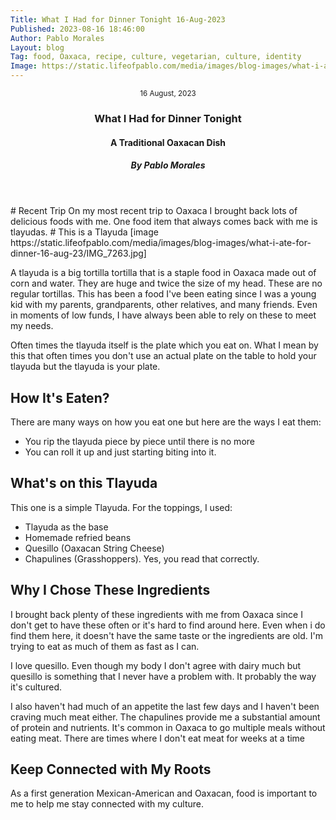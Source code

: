 ```yaml
---
Title: What I Had for Dinner Tonight 16-Aug-2023
Published: 2023-08-16 18:46:00
Author: Pablo Morales
Layout: blog
Tag: food, Oaxaca, recipe, culture, vegetarian, culture, identity
Image: https://static.lifeofpablo.com/media/images/blog-images/what-i-ate-for-dinner-16-aug-23/IMG_7263.jpg
---
```

<article>
  <header class="bg-light-red sans-serif full-width">
    <div class="mw9 center pa4 pt5-ns ph7-l">
      <time class="f6 mb2 dib ttu tracked"><small>16 August, 2023</small></time>
      <h3 class="f2 f1-m f-headline-l measure-narrow lh-title mv0">
        <span class="bg-purple lh-copy white pa1 tracked-tight">
          What I Had for Dinner Tonight
        </span>
      </h3>
      <h4 class="f3 fw1 georgia i">A Traditional Oaxacan Dish</h4>
      <h5 class="f6 ttu tracked black-80">By Pablo Morales</h5>
    </div>
  </header>
  <div class="pa4 ph7-l georgia mw9-l center bg-white black">
    <div class="f5 f4-ns lh-copy measure black" markdown="1">
# Recent Trip
On my most recent trip to Oaxaca I brought back lots of delicious foods with me. One food item that always comes back with me is tlayudas. 
# This is a Tlayuda
[image https://static.lifeofpablo.com/media/images/blog-images/what-i-ate-for-dinner-16-aug-23/IMG_7263.jpg]

A tlayuda is a big tortilla tortilla that is a staple food in Oaxaca made out of corn and water. They are huge and twice the size of my head. These are no regular tortillas. This has been a food I've been eating since I was a young kid with my parents, grandparents, other relatives, and many friends. Even in moments of low funds, I have always been able to rely on these to meet my needs.

Often times the tlayuda itself is the plate which you eat on. What I mean by this that often times you don't use an actual plate on the table to hold your tlayuda but the tlayuda is your plate.

# How It's Eaten?
There are many ways on how you eat one but here are the ways I eat them:

* You rip the tlayuda piece by piece until there is no more 
* You can roll it up and just starting biting into it.

# What's on this Tlayuda
This one is a simple Tlayuda. For the toppings, I used:

* Tlayuda as the base
* Homemade refried beans
* Quesillo (Oaxacan String Cheese)
* Chapulines (Grasshoppers). Yes, you read that correctly.

# Why I Chose These Ingredients
I brought back plenty of these ingredients with me from Oaxaca since I don't get to have these often or it's hard to find around here. Even when i do find them here, it doesn't have the same taste or the ingredients are old. I'm trying to eat as much of them as fast as I can.

I love quesillo. Even though my body I don't agree with dairy much but quesillo is something that I never have a problem with. It probably the way it's cultured. 

I also haven't had much of an appetite the last few days and I haven't been craving much meat either. The chapulines provide me a substantial amount of protein and nutrients. It's common in Oaxaca to go multiple meals without eating meat. There are times where I don't eat meat for weeks at a time

# Keep Connected with My Roots
As a first generation Mexican-American and Oaxacan, food is important to me to help me stay connected with my culture.

  </div>
  </div>
</article>
<!--
<style>

.full-width {
    left: 50%;
    margin-left: -50vw;
    margin-right: -50vw;
    max-width: 100vw;
    position: relative;
    right: 50%;
    width: 100vw;
}

</style>
-->
